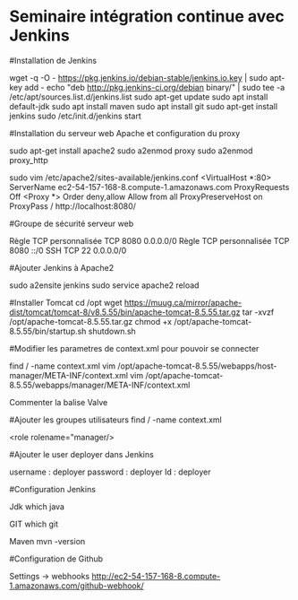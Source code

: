 # Seminaire intégration continue avec Jenkins

#Installation de Jenkins

wget -q -O - https://pkg.jenkins.io/debian-stable/jenkins.io.key | sudo apt-key add -
echo "deb http://pkg.jenkins-ci.org/debian binary/" | sudo tee -a /etc/apt/sources.list.d/jenkins.list
sudo apt-get update
sudo apt install default-jdk
sudo apt install maven
sudo apt install git
sudo apt-get install jenkins
sudo /etc/init.d/jenkins start

#Installation du serveur web Apache et configuration du proxy

sudo apt-get install apache2
sudo a2enmod proxy
sudo a2enmod proxy_http

sudo vim /etc/apache2/sites-available/jenkins.conf
<VirtualHost *:80>
	ServerName ec2-54-157-168-8.compute-1.amazonaws.com
	ProxyRequests Off
	<Proxy *>
		Order deny,allow
		Allow from all
	</Proxy>
	ProxyPreserveHost on
	ProxyPass / http://localhost:8080/
</VirtualHost>

#Groupe de sécurité serveur web

Règle TCP personnalisée
TCP
8080
0.0.0.0/0
Règle TCP personnalisée
TCP
8080
::/0
SSH
TCP
22
0.0.0.0/0

#Ajouter Jenkins à Apache2

sudo a2ensite jenkins
sudo service apache2 reload

#Installer Tomcat 
cd /opt
wget https://muug.ca/mirror/apache-dist/tomcat/tomcat-8/v8.5.55/bin/apache-tomcat-8.5.55.tar.gz
tar -xvzf /opt/apache-tomcat-8.5.55.tar.gz
chmod +x /opt/apache-tomcat-8.5.55/bin/startup.sh 
shutdown.sh

#Modifier les parametres de context.xml pour pouvoir se connecter

find / -name context.xml
vim /opt/apache-tomcat-8.5.55/webapps/host-manager/META-INF/context.xml
vim /opt/apache-tomcat-8.5.55/webapps/manager/META-INF/context.xml

Commenter la balise Valve

#Ajouter les groupes utilisateurs
find / -name context.xml

<role rolename="manager/>
<role rolename="manager-gui"/>
<role rolename="manager-script"/>
<role rolename="manager-jmx"/>
<role rolename="manager-status"/>
<user username="admin" password="admin" roles="manager-gui, manager-script, manager-jmx, manager-status"/>
<user username="deployer" password="deployer" roles="manager-script"/>
<user username="tomcat" password="s3cret" roles="manager-gui"/>


#Ajouter le user deployer dans Jenkins

username : deployer
password : deployer
Id : deployer

#Configuration Jenkins


Jdk 
which java

GIT
which git

Maven
mvn -version


#Configuration de Github

Settings -> webhooks
http://ec2-54-157-168-8.compute-1.amazonaws.com/github-webhook/